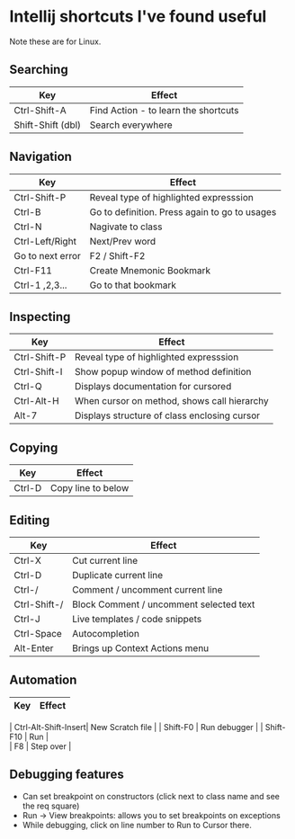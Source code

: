 # Intellij shortcuts I've found useful

Note these are for Linux.


## Searching

| Key                  | Effect                             |
| -------------------- | ---------------------------------- |
| Ctrl-Shift-A         | Find Action - to learn the shortcuts |
| Shift-Shift (dbl)    | Search everywhere                  |

## Navigation

| Key                  | Effect                             |
| -------------------- | ---------------------------------- |
| Ctrl-Shift-P         | Reveal type of highlighted expresssion |
| Ctrl-B               | Go to definition. Press again to go to usages |
| Ctrl-N               | Nagivate to class                   |
| Ctrl-Left/Right      | Next/Prev word                      |
| Go to next error     | F2  / Shift-F2                      |
| Ctrl-F11             | Create Mnemonic Bookmark            | 
| Ctrl-1 ,2,3...       | Go to that bookmark                 |



## Inspecting

| Key                  | Effect                             |
| -------------------- | ---------------------------------- |
| Ctrl-Shift-P         | Reveal type of highlighted expresssion |
| Ctrl-Shift-I         | Show popup window of method definition |
| Ctrl-Q               | Displays documentation for cursored |
| Ctrl-Alt-H           | When cursor on method, shows call hierarchy |
| Alt-7                | Displays structure of class enclosing cursor |

## Copying

| Key                  | Effect                             |
| -------------------- | ---------------------------------- |
| Ctrl-D               | Copy line to below |

## Editing

| Key                  | Effect                             |
| -------------------- | ---------------------------------- |
| Ctrl-X               | Cut current line                   |
| Ctrl-D               | Duplicate current line             |
| Ctrl-/               | Comment / uncomment current line|
| Ctrl-Shift-/         | Block Comment / uncomment selected text |
| Ctrl-J               | Live templates / code snippets |
| Ctrl-Space           | Autocompletion                 |
| Alt-Enter            | Brings up Context Actions menu |


## Automation

| Key                  | Effect                             |
| -------------------- | ---------------------------------- |

| Ctrl-Alt-Shift-Insert| New Scratch file               |
| Shift-F0             | Run debugger                   |
| Shift-F10            | Run                            |  
| F8                   | Step  over                     |



## Debugging features

* Can set breakpoint on constructors (click next to class name and see the req square)
* Run -> View breakpoints: allows you to set breakpoints on exceptions
* While debugging, click on line number to Run to Cursor there.


